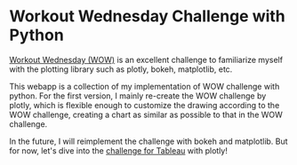 # Workout Wednesday Challenge with Python

[Workout Wednesday (WOW)](https://workout-wednesday.com/) is an excellent challenge 
to familiarize myself with the plotting library such as plotly, bokeh, matplotlib, etc. 

This webapp is a collection of my implementation of WOW challenge with python. 
For the first version, I mainly re-create the WOW challenge by plotly, which is
flexible enough to customize the drawing according to the WOW challenge, creating
a chart as similar as possible to that in the WOW challenge.

In the future, I will reimplement the challenge with bokeh and matplotlib. But 
for now, let's dive into the [challenge for Tableau](https://workout-wednesday.com/challenge-insights/) 
with plotly!
